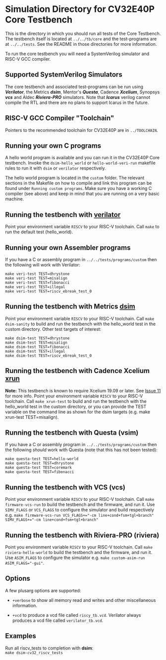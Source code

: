 Simulation Directory for CV32E40P Core Testbench
================================================
This is the directory in which you should run all tests of the Core Testbench.
The testbench itself is located at `../../tb/core` and the test-programs are at
`../../tests`.  See the README in those directories for more information.

To run the core testbench you will need a SystemVerilog simulator and RISC-V GCC compiler.

Supported SystemVerilog Simulators
----------------------------------
The core testbench and associated test-programs can be run using **_Verilator_**, the Metrics
**_dsim_**, Mentor's **_Questa_**, Cadence **_Xcelium_**, Synopsys **_vcs_** and Aldec **_Riviera-PRO_**
simulators. Note that **_Icarus_** verilog cannot compile the RTL and there are no plans
to support Icarus in the future.

RISC-V GCC Compiler "Toolchain"
-------------------------------
Pointers to the recommended toolchain for CV32E40P are in `../TOOLCHAIN`.

Running your own C programs
---------------------
A hello world program is available and you can run it in the CV32E40P Core testbench.
Invoke the `dsim-hello_world` or `hello-world-veri-run` makefile rules to run it with
`dsim` or `verilator` respectively.

The hello world program is located in the `custom` folder. The relevant sections
in the Makefile on how to compile and link this program can be found under `Running
custom programs`.  Make sure you have a working C compiler (see above) and keep in
mind that you are running on a very basic machine.

Running the testbench with [verilator](https://www.veripool.org/wiki/verilator)
----------------------
Point your environment variable `RISCV` to your RISC-V toolchain. Call `make`
to run the default test (hello_world).

Running your own Assembler programs
-----------------------------
If you have a C or assembly program in `../../tests/programs/custom`
then the following will work with Verilator:<br>
```
make veri-test TEST=dhrystone
make veri-test TEST=misalign
make veri-test TEST=fibonacci
make veri-test TEST=illegal
make veri-test TEST=riscv_ebreak_test_0
```

Running the testbench with Metrics [dsim](https://metrics.ca)
----------------------
Point your environment variable `RISCV` to your RISC-V toolchain. Call
`make dsim-sanity` to build and run the testbench with the hello_world
test in the custom directory. Other test targets of interest:<br>
```
make dsim-test TEST=dhrystone
make dsim-test TEST=misalign
make dsim-test TEST=fibonacci
make dsim-test TEST=illegal
make dsim-test TEST=riscv_ebreak_test_0
```
<!--
FIXME
* `make dsim-cv32_riscv_tests` to build and run the testbench with all the testcases in the riscv_tests directory.
* `make dsim-cv32_riscv_compliance_tests` to build and run the tests in riscv_compliance_tests.
* `make dsim-firmware` to build and run the testbench with all the testcases in the riscv_tests and riscv_compliance_tests directories.
<br><br>The Makefile now supports running individual assembler tests from either
the riscv_tests or riscv_compliance_tests directories. For example, to run the ADD IMMEDIATE test from riscv_tests:
* `make dsim-unit-test addi`
<br>To run I-LBU-01.S from the riscv_compliance_tests:
* `make dsim-unit-test I_LBU_01`
<br>You can clean up the mess you made with `make dsim-clean`.
-->

Running the testbench with Cadence Xcelium [xrun](https://www.cadence.com/en_US/home/tools/system-design-and-verification/simulation-and-testbench-verification/xcelium-parallel-simulator.html)
----------------------
**Note:** This testbench is known to require Xcelium 19.09 or later.  See [Issue 11](https://github.com/openhwgroup/core-v-verif/issues/11) for more info.
Point your environment variable `RISCV` to your RISC-V toolchain. Call
`make xrun-test` to build and run the testbench with the hello_world
test in the custom directory, or you can provide the TEST variable on the
command line as shown for the dsim targets (e.g. make xrun-test TEST=misalign).
<!--
FIXME
Other rules of interest:
* `make xrun-firmware` to build and run the testbench with all the testcases in the riscv_tests/ and riscv_compliance_tests/ directories.
* Clean up your mess: `make xsim-clean` (deletes xsim intermediate files) and `xrun-clean-all` (deletes xsim intermedaites and all testcase object files).
-->

Running the testbench with Questa (vsim)
---------------------------------------------------------
<!--
FIXME
Point your environment variable `RISCV` to your RISC-V toolchain. Call `make
firmware-vsim-run` to build the testbench and the firmware, and run it. Use
`VSIM_FLAGS` to configure the simulator e.g. `make firmware-vsim-run
VSIM_FLAGS="-gui -debugdb"`.
<br>The Makefile also supports running individual assembler tests from either
the riscv_tests or riscv_compliance_tests directories using vsim. For example,
to run the ADD IMMEDIATE test from riscv_tests:
* `make questa-unit-test addi`
<br>To run I-LBU-01.S from the riscv_compliance_tests:
* `make questa-unit-test I_LBU_01`
-->

If you have a C or assembly program in `../../tests/programs/custom`
then the following _should_ work with Questa (note that this
has not been tested):<br>
```
make questa-test TEST=hello-world
make questa-test TEST=dhrystone
make questa-test TEST=coremark
make questa-test TEST=fibonacci
```

Running the testbench with VCS (vcs)
----------------------
Point your environment variable `RISCV` to your RISC-V toolchain.
Call `make firmware-vcs-run` to build the testbench and the firmware, and run it.
Use `SIMV_FLAGS` or `VCS_FLAGS` to configure the simulator and build respectively e.g.
`make firmware-vcs-run VCS_FLAGS+="-cm line+cond+fsm+tgl+branch" SIMV_FLAGS+="-cm line+cond+fsm+tgl+branch"`

Running the testbench with Riviera-PRO (riviera)
----------------------
Point you environment variable `RISCV` to your RISC-V toolchain. Call `make
riviera-hello-world` to build the testbench and the firmware, and run it. Use
`ASIM_FLAGS` to configure the simulator e.g. `make custom-asim-run
ASIM_FLAGS="-gui"`.

Options
-------
A few plusarg options are supported:
* `+verbose` to show all memory read and writes and other miscellaneous information.

* `+vcd` to produce a vcd file called `riscy_tb.vcd`. Verilator always produces
  a vcd file called `verilator_tb.vcd`.

Examples
--------
Run all riscv_tests to completion with **dsim**:  
`make dsim-cv32_riscv_tests`

